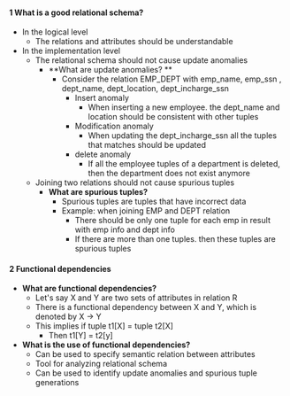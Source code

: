 
#### 1 What is a good relational schema?
- In the logical level
	- The relations and attributes should be understandable
- In the implementation level
	- The relational schema should not cause update anomalies
		- **What are update anomalies? **
			- Consider the relation EMP_DEPT with emp_name, emp_ssn , dept_name, dept_location, dept_incharge_ssn
				- Insert anomaly
					- When inserting a new employee. the dept_name and location should be consistent with other tuples
				- Modification anomaly
					- When updating the dept_incharge_ssn all the tuples that matches should be updated
				- delete anomaly
					- If all the employee tuples of a department is deleted, then the department does not exist anymore
	- Joining two relations should not cause spurious tuples
		- **What are spurious tuples?**
			- Spurious tuples are tuples that have incorrect data
			- Example: when joining EMP and DEPT relation 
				- There should be only one tuple for each emp in result with emp info and dept info
				- If there are more than one tuples. then these tuples are spurious tuples


#### 2 Functional dependencies
- **What are functional dependencies?**
	- Let's say X and Y are two sets of attributes in relation R 
	- There is a functional dependency between X and Y, which is denoted by X -> Y
	- This implies if tuple t1\[X] = tuple t2\[X]
		- Then t1\[Y] = t2\[y]
- **What is the use of functional dependencies?**
	- Can be used to specify semantic relation between attributes
	- Tool for analyzing relational schema
	- Can be used to identify  update anomalies and spurious tuple generations